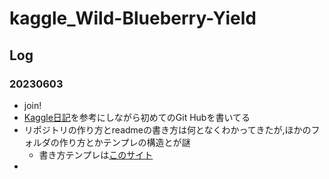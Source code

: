 # kaggle_Wild-Blueberry-Yield
## Log
### 20230603
  - join!
  - [Kaggle日記](https://github.com/fkubota/kaggle-Cornell-Birdcall-Identification#readme)を参考にしながら初めてのGit Hubを書いてる
  - リポジトリの作り方とreadmeの書き方は何となくわかってきたが,ほかのフォルダの作り方とかテンプレの構造とが謎
      - 書き方テンプレは[このサイト](https://docs.github.com/ja/get-started/writing-on-github/getting-started-with-writing-and-formatting-on-github/basic-writing-and-formatting-syntax#links)
  - 
